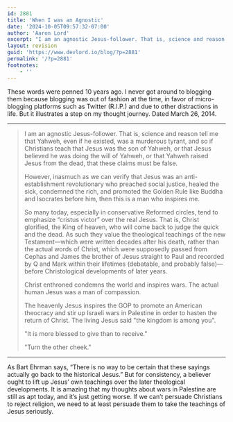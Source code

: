 ```yaml
---
id: 2881
title: 'When I was an Agnostic'
date: '2024-10-05T09:57:32-07:00'
author: 'Aaron Lord'
excerpt: "I am an agnostic Jesus-follower. That is, science and reason tell me that Yahweh, even if he existed, was a murderous tyrant, and so if Christians teach that Jesus was the son of Yahweh, or that Jesus believed he was doing the will of Yahweh,\_ or that Yahweh raised Jesus from the dead,\_that these claims must be false."
layout: revision
guid: 'https://www.devlord.io/blog/?p=2881'
permalink: '/?p=2881'
footnotes:
    - ''
---
```


<!-- wp:paragraph -->
<p>These words were penned 10 years ago. I never got around to blogging them because blogging was out of fashion at the time, in favor of micro-blogging platforms such as Twitter (R.I.P.) and due to other distractions in life. But it illustrates a step on my thought journey. Dated March 26, 2014.</p>
<!-- /wp:paragraph -->

<!-- wp:separator -->
<hr class="wp-block-separator has-alpha-channel-opacity"/>
<!-- /wp:separator -->

<!-- wp:quote -->
<blockquote class="wp-block-quote"><!-- wp:paragraph -->
<p>I am an agnostic Jesus-follower. That is, science and reason tell me that Yahweh, even if he existed, was a murderous tyrant, and so if Christians teach that Jesus was the son of Yahweh, or that Jesus believed he was doing the will of Yahweh,  or that Yahweh raised Jesus from the dead, that these claims must be false.</p>
<!-- /wp:paragraph -->

<!-- wp:paragraph -->
<p>However, inasmuch as we can verify that Jesus was an anti-establishment revolutionary who preached social justice, healed the sick, condemned the rich, and promoted the Golden Rule like Buddha and Isocrates before him, then this is a man who inspires me.</p>
<!-- /wp:paragraph -->

<!-- wp:paragraph -->
<p>So many today,  especially in conservative Reformed circles, tend to emphasize “cristus victor” over the real Jesus. That is, Christ glorified, the King of heaven, who will come back to judge the quick and the dead. As such they value the theological teachings of the new Testament—which were written decades after his death, rather than  the actual words of Christ, which were supposedly passed from Cephas and James the brother of Jesus straight to Paul and recorded by Q and Mark within their lifetimes (debatable, and probably false)—before Christological developments of later years.</p>
<!-- /wp:paragraph -->

<!-- wp:paragraph -->
<p>Christ enthroned condemns the world and inspires wars. The actual human Jesus was a man of compassion.</p>
<!-- /wp:paragraph -->

<!-- wp:paragraph -->
<p>The heavenly Jesus inspires the GOP to promote an American theocracy and stir up Israeli wars in Palestine in order to hasten the return of Christ. The living Jesus said "the kingdom is among you".</p>
<!-- /wp:paragraph -->

<!-- wp:paragraph -->
<p>"It is more blessed to give than to receive."</p>
<!-- /wp:paragraph -->

<!-- wp:paragraph -->
<p>"Turn the other cheek."</p>
<!-- /wp:paragraph --></blockquote>
<!-- /wp:quote -->

<!-- wp:separator -->
<hr class="wp-block-separator has-alpha-channel-opacity"/>
<!-- /wp:separator -->

<!-- wp:paragraph -->
<p>As Bart Ehrman says, “There is no way to be certain that these sayings actually go back to the historical Jesus.” But for consistency, a believer ought to lift up Jesus’ own teachings over the later theological developments. It is amazing that my thoughts about wars in Palestine are still as apt today, and it’s just getting worse. If we can’t persuade Christians to reject religion, we need to at least persuade them to take the teachings of Jesus seriously.</p>
<!-- /wp:paragraph -->